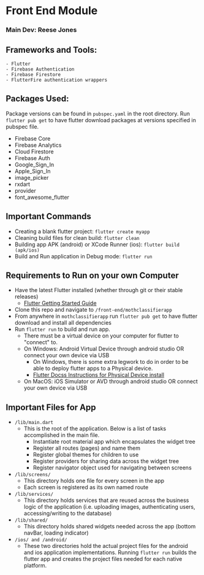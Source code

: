 # Front End Module

### Main Dev: Reese Jones

## Frameworks and Tools:

    - Flutter
    - Firebase Authentication
    - Firebase Firestore
    - FlutterFire authentication wrappers

## Packages Used:

Package versions can be found in `pubspec.yaml` in the root directory.
Run `flutter pub get` to have flutter download packages at versions specified in pubspec file.

-   Firebase Core
-   Firebase Analytics
-   Cloud Firestore
-   Firebase Auth
-   Google_Sign_In
-   Apple_Sign_In
-   image_picker
-   rxdart
-   provider
-   font_awesome_flutter

## Important Commands

-   Creating a blank flutter project: `flutter create myapp`
-   Cleaning build files for clean build: `flutter clean`
-   Building app APK (android) or XCode Runner (ios): `flutter build (apk/ios)`
-   Build and Run application in Debug mode: `flutter run`

## Requirements to Run on your own Computer

-   Have the latest Flutter installed (whether through git or their stable releases)
    -   [Flutter Getting Started Guide](https://flutter.dev/docs/get-started/install)
-   Clone this repo and navigate to `/front-end/mothclassifierapp`
-   From anywhere in `mothclassifierapp` run `flutter pub get` to have flutter download and install all dependencies
-   Run `flutter run` to build and run app.
    -   There must be a virtual device on your computer for flutter to "connect" to.
    -   On Windows: Android Virtual Device through android studio OR connect your own device via USB
        -   On Windows, there is some extra legwork to do in order to be able to deploy flutter apps to a Physical device.
        -   [Flutter Docss Instructions for Physical Device install](https://flutter.dev/docs/get-started/install/windows#set-up-your-android-device)
    -   On MacOS: iOS Simulator or AVD through android studio OR connect your own device via USB

## Important Files for App

-   `/lib/main.dart`
    -   This is the root of the application. Below is a list of tasks accomplished in the main file.
        -   Instantiate root material app which encapsulates the widget tree
        -   Register all routes (pages) and name them
        -   Register global themes for children to use
        -   Register providers for sharing data across the widget tree
        -   Register navigator object used for navigating between screens
-   `/lib/screens/`
    -   This directory holds one file for every screen in the app
    -   Each screen is registered as its own named route
-   `/lib/services/`
    -   This directory holds services that are reused across the business logic of the application (i.e. uploading images, authenticating users, accessing/writing to the database)
-   `/lib/shared/`
    -   This directory holds shared widgets needed across the app (bottom navBar, loading indicator)
-   `/ios/ and /android/`
    -   These two directories hold the actual project files for the android and ios application implementations. Running `flutter run` builds the flutter app and creates the project files needed for each native platform.

